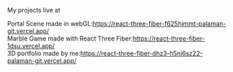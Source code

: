 My projects live at 

Portal Scene made in webGL:https://react-three-fiber-f625hjmmt-palaman-git.vercel.app/   
Marble Game made with React Three Fiber:https://react-three-fiber-1dsu.vercel.app/   
3D portfolio made by me:https://react-three-fiber-dhz3-h5nj6sz22-palaman-git.vercel.app/   
